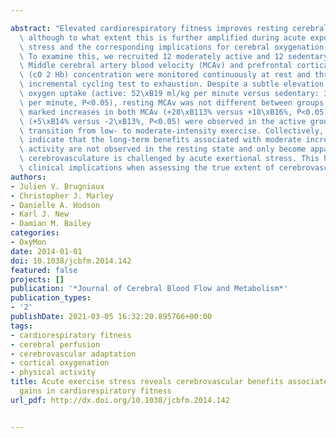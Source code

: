 ---
abstract: "Elevated cardiorespiratory fitness improves resting cerebral perfusion,\
  \ although to what extent this is further amplified during acute exposure to exercise\
  \ stress and the corresponding implications for cerebral oxygenation remain unknown.\
  \ To examine this, we recruited 12 moderately active and 12 sedentary healthy males.\
  \ Middle cerebral artery blood velocity (MCAv) and prefrontal cortical oxyhemoglobin\
  \ (cO 2 Hb) concentration were monitored continuously at rest and throughout an\
  \ incremental cycling test to exhaustion. Despite a subtle elevation in the maximal\
  \ oxygen uptake (active: 52\xB19 ml/kg per minute versus sedentary: 33\xB15 ml/kg\
  \ per minute, P<0.05), resting MCAv was not different between groups. However, more\
  \ marked increases in both MCAv (+28\xB113% versus +18\xB16%, P<0.05) and cO 2 Hb\
  \ (+5\xB14% versus -2\xB13%, P<0.05) were observed in the active group during the\
  \ transition from low- to moderate-intensity exercise. Collectively, these findings\
  \ indicate that the long-term benefits associated with moderate increase in physical\
  \ activity are not observed in the resting state and only become apparent when the\
  \ cerebrovasculature is challenged by acute exertional stress. This has important\
  \ clinical implications when assessing the true extent of cerebrovascular adaptation."
authors:
- Julien V. Brugniaux
- Christopher J. Marley
- Danielle A. Hodson
- Karl J. New
- Damian M. Bailey
categories:
- OxyMon
date: 2014-01-01
doi: 10.1038/jcbfm.2014.142
featured: false
projects: []
publication: '*Journal of Cerebral Blood Flow and Metabolism*'
publication_types:
- '2'
publishDate: 2021-03-05 16:32:20.895766+00:00
tags:
- cardiorespiratory fitness
- cerebral perfusion
- cerebrovascular adaptation
- cortical oxygenation
- physical activity
title: Acute exercise stress reveals cerebrovascular benefits associated with moderate
  gains in cardiorespiratory fitness
url_pdf: http://dx.doi.org/10.1038/jcbfm.2014.142

---
